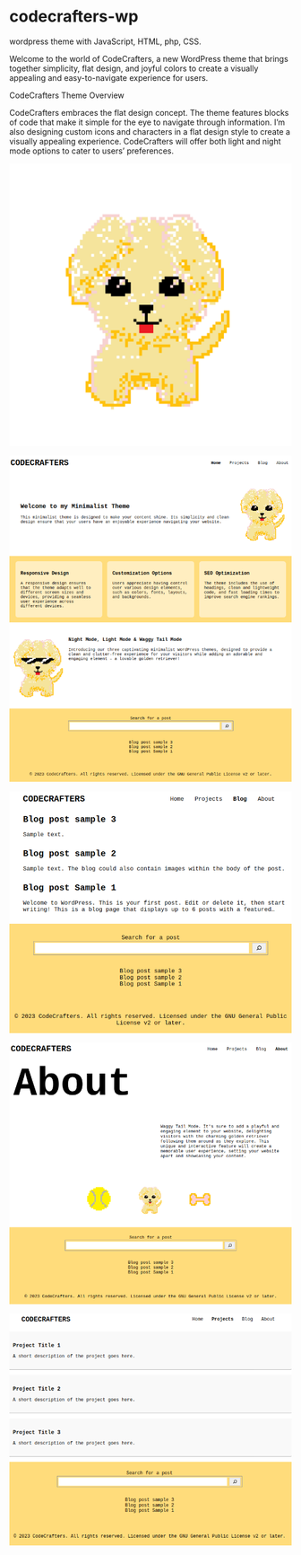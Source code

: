 # codecrafters-wp
wordpress theme with JavaScript, HTML, php, CSS.

Welcome to the world of CodeCrafters, a new WordPress theme that brings together simplicity, flat design, and joyful colors to create a visually appealing and easy-to-navigate experience for users. 

CodeCrafters Theme Overview


CodeCrafters embraces the flat design concept. The theme features blocks of code that make it simple for the eye to navigate through information. I’m also designing custom icons and characters in a flat design style to create a visually appealing experience. CodeCrafters will offer both light and night mode options to cater to users’ preferences.

![alt text](https://github.com/grace-creator/codecrafters-wp/blob/main/images/golden.png)

![alt text](https://github.com/grace-creator/codecrafters-wp/blob/main/images/home-screenshot.png)

![alt text](https://github.com/grace-creator/codecrafters-wp/blob/main/images/blog-Screenshot.png)

![alt text](https://github.com/grace-creator/codecrafters-wp/blob/main/images/about-Screenshot.png)

![alt text](https://github.com/grace-creator/codecrafters-wp/blob/main/images/project-screenshot.png)
